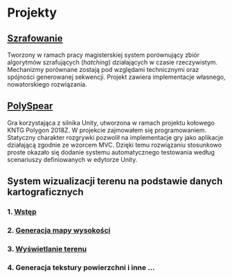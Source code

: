 # Projekty 
## [Szrafowanie](pl_hatching)
Tworzony w ramach pracy magisterskiej system porównujący zbiór algorytmów szrafujących (*hatching*) działających w czasie rzeczywistym. Mechanizmy porównane zostają pod względami technicznymi oraz spójności generowanej sekwencji. Projekt zawiera implementacje własnego, nowatorskiego rozwiązania.

##  [PolySpear](https://github.com/defacto2k15/PolySpear)
Gra korzystająca z silnika Unity, utworzona w ramach projektu kołowego KNTG Polygon 2018Z. W projekcie zajmowałem się programowaniem. Statyczny charakter rozgrywki pozwolił na implementacje gry jako aplikacje działającą zgodnie ze wzorcem MVC. Dzięki temu rozwiązaniu stosunkowo proste okazało się dodanie systemu automatycznego testowania według scenariuszy definiowanych w edytorze Unity.

## System wizualizacji terenu na podstawie danych kartograficznych
### 1. [Wstęp](pl_terrain_intro)
### 2. [Generacja mapy wysokości](pl_terrain_generation)
### 3. [Wyświetlanie terenu](pl_terrain_display)
### 4. Generacja tekstury powierzchni i inne ...